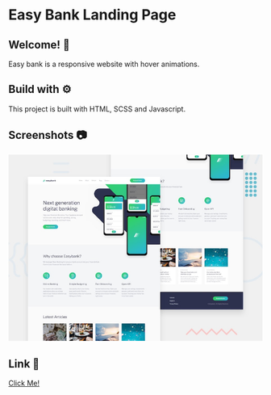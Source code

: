 # Easy Bank Landing Page
## Welcome! 👋
Easy bank is a responsive website with hover animations.


## Build with ⚙️
This project is built with HTML, SCSS and Javascript.




## Screenshots 📷
![](images/read-me-image.jpg)

## Link 🔗
[Click Me!](https://obiito01.github.io/easy-bank-landing-page/)